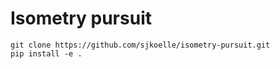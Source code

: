 # Isometry pursuit

```
git clone https://github.com/sjkoelle/isometry-pursuit.git
pip install -e .
```
